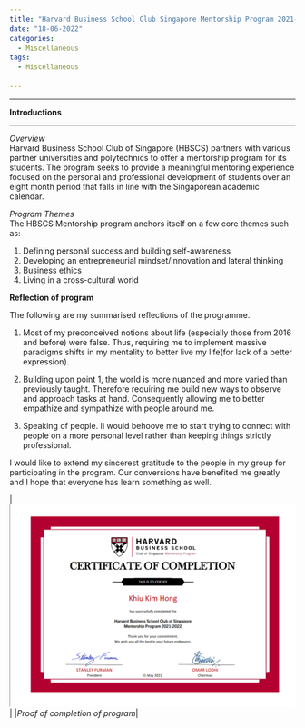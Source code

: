 ```yaml
---
title: "Harvard Business School Club Singapore Mentorship Program 2021-2022"
date: "18-06-2022"
categories:
  - Miscellaneous
tags:
  - Miscellaneous

---
```


***

<strong>Introductions</strong>

***

<em>Overview</em><br>
Harvard Business School Club of Singapore (HBSCS) partners with various partner universities and polytechnics to offer a mentorship program for its students. The program seeks to provide a meaningful mentoring experience focused on the personal and professional development of students over an eight month period that falls in line with the Singaporean academic calendar. 

<em>Program Themes</em><br>
The HBSCS Mentorship program anchors itself on a few core themes such as:

1. Defining personal success and building self-awareness
2. Developing an entrepreneurial mindset/Innovation and lateral thinking
3. Business ethics
4. Living in a cross-cultural world

<strong>Reflection of program</strong>

The following are my summarised reflections of the programme.

1.	Most of my preconceived notions about life (especially those from 2016 and before) were false. Thus, requiring me to implement massive paradigms shifts in my mentality to better live my life(for lack of a better expression).

2.	Building upon point 1, the world is more nuanced and more varied than previously taught. Therefore requiring me build new ways to observe and approach tasks at hand. Consequently allowing me to better empathize and sympathize with people around me. 

3.	Speaking of people. Ii would behoove me to start trying to connect with people on a more personal level rather than keeping things strictly professional.

I would like to extend my sincerest gratitude to the people in my group for participating in the program. Our conversions have benefited me greatly and I hope that everyone has learn something as well. 

|![proof](/assets/images/Misc/HBSCS.png)|
|<em>Proof of completion of program</em>|